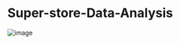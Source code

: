 # Super-store-Data-Analysis
![image](file:///Users/shahh5/Desktop/Tableau-projects/Advance%20Tbl/State%20Dashboard.png)
